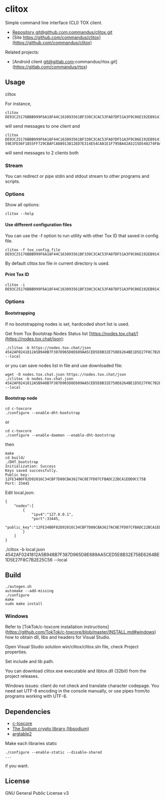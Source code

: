 # clitox

Simple command line interface (CLI) TOX client.

- [Repository git@github.com:commandus/clitox.git](https://github.com/commandus/clitox.git)
- [Site https://github.com/commandus/clitox](https://github.com/commandus/clitox)


Related projects: 

- [Android client git@gitlab.com:commandus/rtox.git] (https://gitlab.com/commandus/rtox)

## Usage

clitox <Tox ID> 

For instance, 

```
clitox DE93C25176BBB999F6A18F44C163893561BF330C3CAC53FA07DF51A3F9C06E192EB9141124BB
```

will send messages to one client and


```
clitox DE93C25176BBB999F6A18F44C163893561BF330C3CAC53FA07DF51A3F9C06E192EB9141124BB 59E3FD36F1855FF729CBAFCA88913812ED7E314E54CA81E1F795BA42A5215D540274F8A17A49
```

will send messages to 2 clients both

### Stream

You can redirect or pipe stdin and stdout stream to other programs and scripts.

### Options

Show all options:

```
clitox --help
```

#### Use different configuration files

You can use the -f option to run utility with other Tox ID that saved in config file.
```
clitox -f tox_config.file
DE93C25176BBB999F6A18F44C163893561BF330C3CAC53FA07DF51A3F9C06E192EB9141124BB
```

By default clitox.tox file in current directory is used.

#### Print Tox ID

```
clitox -i
DE93C25176BBB999F6A18F44C163893561BF330C3CAC53FA07DF51A3F9C06E192EB9141124BB
```

### Options


#### Bootstrapping

If no bootstrapping nodes is set, hardcoded short list is used.

Get from Tox Bootstrap Nodes Status list [https://nodes.tox.chat/](https://nodes.tox.chat/json):
```
./clitox -b https://nodes.tox.chat/json 4542AF0241812A5B948B7F387D965D8E689AA5CED5E8B32E758E6264BE1D5E27F8C7B2E25C56 --local
```

or you can save nodes list in file and use downloaded file:

```
wget -O nodes.tox.chat.json https://nodes.tox.chat/json
./clitox -b nodes.tox.chat.json 4542AF0241812A5B948B7F387D965D8E689AA5CED5E8B32E758E6264BE1D5E27F8C7B2E25C56 --local
```

#### Bootstrap node

```
cd c-toxcore
./configure --enable-dht-bootstrap
```
or
```
cd c-toxcore
./configure --enable-daemon --enable-dht-bootstrap
```

then

```
make
cd build/
./DHT_bootstrap 
Initialization: Success
Keys saved successfully.
Public key: 12FE34B0F82D92016C34CBF7D80CBA3627AC0E7FD07CFBADC22BCA1EDD9CC75B
Port: 33445
```

Edit local.json:
```
{
	"nodes":[
		{
			"ipv4":"127.0.0.1",
			"port":33445,
			"public_key":"12FE34B0F82D92016C34CBF7D80CBA3627AC0E7FD07CFBADC22BCA1EDD9CC75B"
		}
	]
}
```

./clitox -b local.json 4542AF0241812A5B948B7F387D965D8E689AA5CED5E8B32E758E6264BE1D5E27F8C7B2E25C56 --local

## Build

```
./autogen.sh
automake --add-missing
./configure
make
sudo make install
```

### Windows

Refer to [TokTok/c-toxcore installation instructions] (https://github.com/TokTok/c-toxcore/blob/master/INSTALL.md#windows) how to obtain
dll, libs and headers for Visual Studio.

Open Visual Studio solution win/clitox/clitox.sln file, check Project properties.

Set include and lib path.
                                                                                        
You can download clitox.exe executable and libtox.dll (32bit) from the project releases.

Windows issues: client do not check and translate character codepage. You need set UTF-8 encoding in the console manually, or use pipes from/to programs working with UTF-8.


## Dependencies

- [c-toxcore](https://github.com/TokTok/c-toxcore)
- [The Sodium crypto library (libsodium)](https://github.com/jedisct1/libsodium)
- [argtable2](http://argtable.sourceforge.net/doc/argtable2.html)

Make each libraries static
```
./configure --enable-static --disable-shared
...
```
if you want.

## License

GNU General Public License v3
